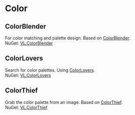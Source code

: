 # Color

## ColorBlender
For color matching and palette design. Based on [ColorBlender](https://github.com/wieslawsoltes/ColorBlender).  
NuGet: [VL.ColorBlender](https://www.nuget.org/packages/VL.ColorBlender) 

## ColorLovers
Search for color palettes. Using [ColorLovers](https://www.colourlovers.com/).  
NuGet: [VL.ColorLovers](https://www.nuget.org/packages/VL.ColorLovers)

## ColorThief
Grab the color palette from an image. Based on [ColorThief](https://github.com/KSemenenko/ColorThief).  
NuGet: [VL.ColorThief](https://www.nuget.org/packages/VL.ColorThief)
